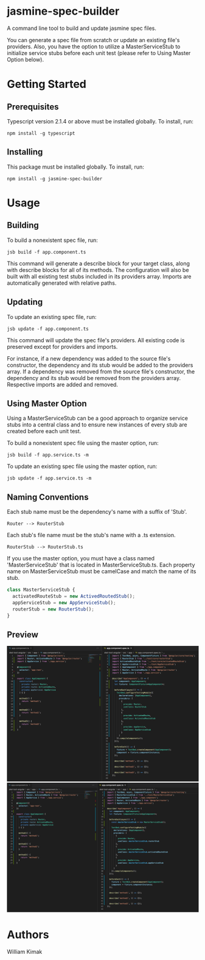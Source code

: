 # jasmine-spec-builder
A command line tool to build and update jasmine spec files.

You can generate a spec file from scratch or update an existing file's providers. Also, you have the option to utilize a MasterServiceStub to initialize service stubs before each unit test (please refer to Using Master Option below).

# Getting Started
## Prerequisites
Typescript version 2.1.4 or above must be installed globally. To install, run:
```
npm install -g typescript
```
## Installing
This package must be installed globally. To install, run:
```
npm install -g jasmine-spec-builder
```

# Usage
## Building
To build a nonexistent spec file, run:
```
jsb build -f app.component.ts
```

This command will generate a describe block for your target class, along with describe blocks for all of its methods. The configuration will also be built with all existing test stubs included in its providers array. Imports are automatically generated with relative paths. 

## Updating
To update an existing spec file, run:
```
jsb update -f app.component.ts
```

This command will update the spec file's providers. All existing code is preserved except for providers and imports. 

For instance, if a new dependency was added to the source file's constructor, the dependency and its stub would be added to the providers array. If a dependency was removed from the source file's constructor, the dependency and its stub would be removed from the providers array. Respective imports are added and removed.

## Using Master Option
Using a MasterServiceStub can be a good approach to organize service stubs into a central class and to ensure new instances of every stub are created before each unit test.

To build a nonexistent spec file using the master option, run:
```
jsb build -f app.service.ts -m
```

To update an existing spec file using the master option, run:
```
jsb update -f app.service.ts -m
```

## Naming Conventions
Each stub name must be the dependency's name with a suffix of 'Stub'. 
```
Router --> RouterStub
```

Each stub's file name must be the stub's name with a .ts extension. 
```
RouterStub --> RouterStub.ts
```

If you use the master option, you must have a class named 'MasterServiceStub' that is located in MasterServiceStub.ts. Each property name on MasterServiceStub must be camelCase and match the name of its stub.
```javascript
class MasterServiceStub {
  activatedRouteStub = new ActivedRoutedStub();
  appServiceStub = new AppServiceStub();
  routerStub = new RouterStub();
}
```

## Preview
![build](./assets/jsb-build.png?raw=true "Generating app.component.spec.ts")
![update with master](./assets/jsb-update.png?raw=true "Updating app.component.spec.ts with Additional Dependency (AppService) and Master Option")

# Authors
William Kimak
